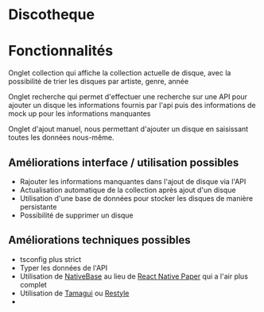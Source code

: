 # Discotheque

# Fonctionnalités

Onglet collection qui affiche la collection actuelle de disque, avec la possibilité de trier les disques par artiste, genre, année

Onglet recherche qui permet d'effectuer une recherche sur une API pour ajouter un disque les informations fournis par l'api puis des informations de mock up pour les informations manquantes

Onglet d'ajout manuel, nous permettant d'ajouter un disque en saisissant toutes les données nous-même.

## Améliorations interface / utilisation possibles

- Rajouter les informations manquantes dans l'ajout de disque via l'API
- Actualisation automatique de la collection après ajout d'un disque
- Utilisation d'une base de données pour stocker les disques de manière persistante
- Possibilité de supprimer un disque


## Améliorations techniques possibles

- tsconfig plus strict
- Typer les données de l'API
- Utilisation de [NativeBase](https://nativebase.io/) au lieu de [React Native Paper](https://callstack.github.io/react-native-paper/) qui a l'air plus complet
- Utilisation de [Tamagui](https://tamagui.dev/) ou [Restyle](https://github.com/Shopify/restyle)
- 